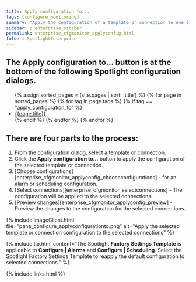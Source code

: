 ```yaml
---
title: Apply configuration to...
tags: [configure_monitoring]
summary: "Apply the configuration of a template or connection to one or more connections."
sidebar: p_enterprise_sidebar
permalink: enterprise_cfgmonitor_applyconfig.html
folder: SpotlightEnterprise
---
```



## The **Apply configuration to…** button is at the bottom of the following Spotlight configuration dialogs.

<ul>
{% assign sorted_pages = (site.pages | sort: 'title') %}
{% for page in sorted_pages %}
{% for tag in page.tags %}
{% if tag == "apply_configuration_to" %}
<li><a href="{{ page.url | remove_first:'/' }}">{{page.title}}</a></li>
{% endif %}
{% endfor %}
{% endfor %}
</ul>


## There are four parts to the process:

1. From the configuration dialog, select a template or connection.
2. Click the **Apply configuration to…** button to apply the configuration of the selected template or connection.
3. [Choose configurations][enterprise_cfgmonitor_applyconfig_chooseconfigurations] - for an alarm or scheduling configuration.
4. [Select connections][enterprise_cfgmonitor_selectconnections] - The configuration will be applied to the selected connections.
5. [Preview changes][enterprise_cfgmonitor_applyconfig_preview] - Preview the changes to the configuration for the selected connections.

{% include imageClient.html file="pane_configure_applyconfigurationto.png" alt="Apply the selected template or connection configuration to the selected connections" %}


{% include tip.html content="The Spotlight **Factory Settings Template** is applicable to **Configure \| Alarms** and **Configure \| Scheduling**. Select the Spotlight Factory Settings Template to reapply the default configuration to selected connections." %}


{% include links.html %}
